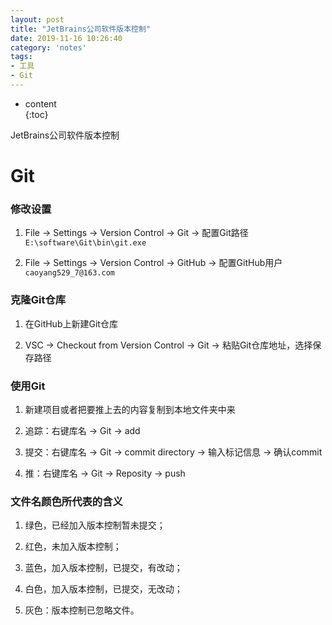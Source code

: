 ```yaml
---  
layout: post  
title: "JetBrains公司软件版本控制"  
date: 2019-11-16 10:26:40  
category: 'notes'  
tags:  
- 工具  
- Git  
---  
```

* content  
{:toc}  

JetBrains公司软件版本控制












# Git
### 修改设置
1. File -> Settings -> Version Control -> Git -> 配置Git路径`E:\software\Git\bin\git.exe`

2. File -> Settings -> Version Control -> GitHub -> 配置GitHub用户`caoyang529_7@163.com`

### 克隆Git仓库
1. 在GitHub上新建Git仓库

2. VSC -> Checkout from Version Control -> Git -> 粘贴Git仓库地址，选择保存路径

### 使用Git
1. 新建项目或者把要推上去的内容复制到本地文件夹中来

2. 追踪：右键库名 -> Git -> add

3. 提交：右键库名 -> Git -> commit directory -> 输入标记信息 -> 确认commit

4. 推：右键库名 -> Git -> Reposity -> push


### 文件名颜色所代表的含义
1. 绿色，已经加入版本控制暂未提交； 

2. 红色，未加入版本控制； 

3. 蓝色，加入版本控制，已提交，有改动； 

4. 白色，加入版本控制，已提交，无改动； 

5. 灰色：版本控制已忽略文件。